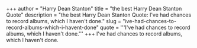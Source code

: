 +++
author = "Harry Dean Stanton"
title = "the best Harry Dean Stanton Quote"
description = "the best Harry Dean Stanton Quote: I've had chances to record albums, which I haven't done."
slug = "ive-had-chances-to-record-albums-which-i-havent-done"
quote = '''I've had chances to record albums, which I haven't done.'''
+++
I've had chances to record albums, which I haven't done.
